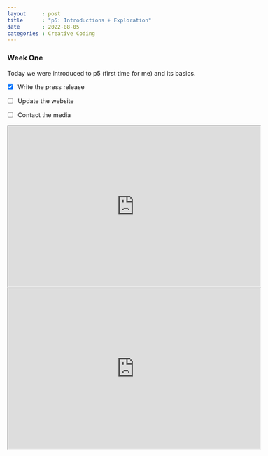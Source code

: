 ```yaml
---
layout     : post
title      : "p5: Introductions + Exploration"
date       : 2022-08-05
categories : Creative Coding
---
```


### Week One

Today we were introduced to p5 (first time for me) and its basics.



- [x] Write the press release
- [ ] Update the website
- [ ] Contact the media


<iframe width=576 height=366 src="https://editor.p5js.org/elishafitri/full/wHJU13fZE"></iframe>
<iframe width=576 height=366 src="https://editor.p5js.org/elishafitri/full/htrJ3R_vq"></iframe>